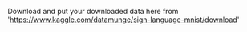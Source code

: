 Download and put your downloaded data here from 
'https://www.kaggle.com/datamunge/sign-language-mnist/download'
